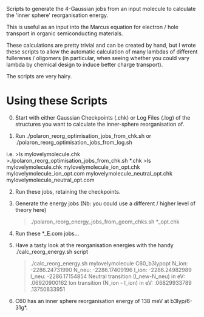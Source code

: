 Scripts to generate the 4-Gaussian jobs from an input molecule to calculate the
'inner sphere' reorganisation energy.

This is useful as an input into the Marcus equation for electron / hole
transport in organic semiconducting materials.

These calculations are pretty trivial and can be created by hand, but I wrote
these scripts to allow the automatic calculation of many lambdas of different fullerenes / oligomers (in
particular, when seeing whether you could vary lambda by chemical design to
induce better charge transport).

The scripts are very hairy.

# Using these Scripts

0. Start with either Gaussian Checkpoints (.chk) or Log Files (.log) of the structures you want to calculate the inner-sphere reorganisation of.

1. Run ./polaron_reorg_optimisation_jobs_from_chk.sh or ./polaron_reorg_optimisation_jobs_from_log.sh

i.e.
    >ls
    mylovelymolecule.chk 
    >./polaron_reorg_optimisation_jobs_from_chk.sh *.chk
    >ls
    mylovelymolecule.chk mylovelymolecule_ion_opt.chk mylovelymolecule_ion_opt.com mylovelymolecule_neutral_opt.chk mylovelymolecule_neutral_opt.com 
    
2. Run these jobs, retaining the checkpoints.

3. Generate the energy jobs (Nb: you could use a different / higher level of theory here)

    >./polaron_reorg_energy_jobs_from_geom_chks.sh *_opt.chk

4. Run these *_E.com jobs...

5. Have a tasty look at the reorganisation energies with the handy ./calc_reorg_energy.sh script

    >./calc_reorg_energy.sh mylovelymolecule
    C60_b3lypopt
    N_ion:  -2286.24731990 N_neu:  -2286.17409196 I_ion:  -2286.24982989 I_neu:  -2286.17154854
    Neutral transition (I_new-N_neu) in eV: .06920900162
    Ion transition (N_ion - I_ion) in eV: .06829933789
    .13750833951

6. C60 has an inner sphere reorganisation energy of 138 meV at b3lyp/6-31g*.
